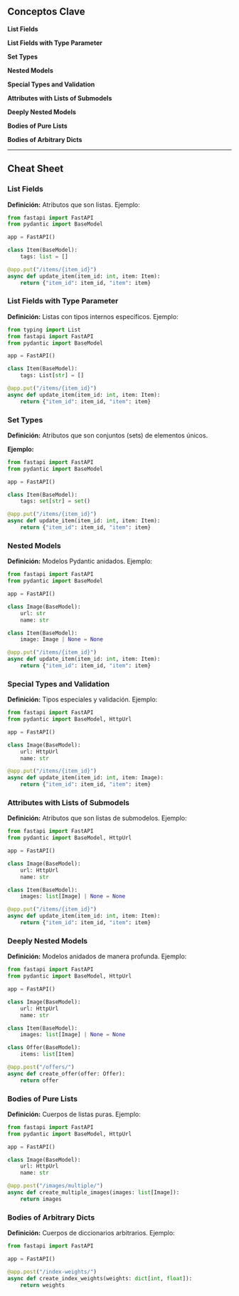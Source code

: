 ## Conceptos Clave

**List Fields**

**List Fields with Type Parameter**

**Set Types**

**Nested Models**

**Special Types and Validation**

**Attributes with Lists of Submodels**

**Deeply Nested Models**

**Bodies of Pure Lists**

**Bodies of Arbitrary Dicts**

---

## Cheat Sheet

### List Fields

**Definición:** Atributos que son listas. Ejemplo:

```python
from fastapi import FastAPI
from pydantic import BaseModel

app = FastAPI()

class Item(BaseModel):
    tags: list = []

@app.put("/items/{item_id}")
async def update_item(item_id: int, item: Item):
    return {"item_id": item_id, "item": item}
```

### List Fields with Type Parameter

**Definición:** Listas con tipos internos específicos. Ejemplo:

```python
from typing import List
from fastapi import FastAPI
from pydantic import BaseModel

app = FastAPI()

class Item(BaseModel):
    tags: List[str] = []

@app.put("/items/{item_id}")
async def update_item(item_id: int, item: Item):
    return {"item_id": item_id, "item": item}
```

### Set Types

**Definición:** Atributos que son conjuntos (sets) de elementos únicos.

**Ejemplo:**

```python
from fastapi import FastAPI
from pydantic import BaseModel

app = FastAPI()

class Item(BaseModel):
    tags: set[str] = set()

@app.put("/items/{item_id}")
async def update_item(item_id: int, item: Item):
    return {"item_id": item_id, "item": item}
```

### Nested Models

**Definición:** Modelos Pydantic anidados. Ejemplo:

```python
from fastapi import FastAPI
from pydantic import BaseModel

app = FastAPI()

class Image(BaseModel):
    url: str
    name: str

class Item(BaseModel):
    image: Image | None = None

@app.put("/items/{item_id}")
async def update_item(item_id: int, item: Item):
    return {"item_id": item_id, "item": item}
```

### Special Types and Validation

**Definición:** Tipos especiales y validación. Ejemplo:

```python
from fastapi import FastAPI
from pydantic import BaseModel, HttpUrl

app = FastAPI()

class Image(BaseModel):
    url: HttpUrl
    name: str

@app.put("/items/{item_id}")
async def update_item(item_id: int, item: Image):
    return {"item_id": item_id, "item": item}
```

### Attributes with Lists of Submodels

**Definición:** Atributos que son listas de submodelos. Ejemplo:

```python
from fastapi import FastAPI
from pydantic import BaseModel, HttpUrl

app = FastAPI()

class Image(BaseModel):
    url: HttpUrl
    name: str

class Item(BaseModel):
    images: list[Image] | None = None

@app.put("/items/{item_id}")
async def update_item(item_id: int, item: Item):
    return {"item_id": item_id, "item": item}

```

### Deeply Nested Models

**Definición:** Modelos anidados de manera profunda. Ejemplo:

```python
from fastapi import FastAPI
from pydantic import BaseModel, HttpUrl

app = FastAPI()

class Image(BaseModel):
    url: HttpUrl
    name: str

class Item(BaseModel):
    images: list[Image] | None = None

class Offer(BaseModel):
    items: list[Item]

@app.post("/offers/")
async def create_offer(offer: Offer):
    return offer
```

### Bodies of Pure Lists

**Definición:** Cuerpos de listas puras. Ejemplo:

```python
from fastapi import FastAPI
from pydantic import BaseModel, HttpUrl

app = FastAPI()

class Image(BaseModel):
    url: HttpUrl
    name: str

@app.post("/images/multiple/")
async def create_multiple_images(images: list[Image]):
    return images
```

### Bodies of Arbitrary Dicts

**Definición:** Cuerpos de diccionarios arbitrarios. Ejemplo:

```python
from fastapi import FastAPI

app = FastAPI()

@app.post("/index-weights/")
async def create_index_weights(weights: dict[int, float]):
    return weights
```
